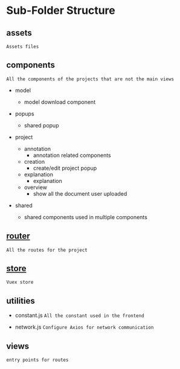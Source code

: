 # Sub-Folder Structure

## assets

`Assets files`

## components

`All the components of the projects that are not the main views`

- model
    - model download component

- popups
    - shared popup

- project
    - annotation
        - annotation related components
    - creation
        - create/edit project popup
    - explanation
        - explanation
    - overview
        - show all the document user uploaded

- shared
    - shared components used in multiple components

## [router](https://router.vuejs.org/guide/#html)

`All the routes for the project`

## [store](https://vuex.vuejs.org/guide/structure.html)

`Vuex store`

## utilities

- constant.js
  `All the constant used in the frontend`

- network.js
  `Configure Axios for network communication`

## views

`entry points for routes`
